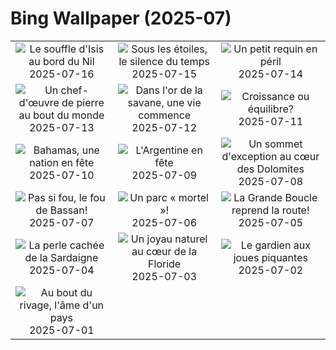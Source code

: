 # Bing Wallpaper (2025-07)

|  |  |  |
|:---:|:---:|:---:|
| ![](https://www.bing.com/th?id=OHR.TemplePhilae_FR-CA9223099268_400x240.jpg "Le souffle d'Isis au bord du Nil") 2025-07-16 | ![](https://www.bing.com/th?id=OHR.PerseidsPine_FR-CA9431536579_400x240.jpg "Sous les étoiles, le silence du temps") 2025-07-15 | ![](https://www.bing.com/th?id=OHR.YoungShark_FR-CA9574855149_400x240.jpg "Un petit requin en péril") 2025-07-14 |
| ![](https://www.bing.com/th?id=OHR.BasaltColumns_FR-CA9920967647_400x240.jpg "Un chef-d'œuvre de pierre au bout du monde") 2025-07-13 | ![](https://www.bing.com/th?id=OHR.ThomsonGazelle_FR-CA0045421525_400x240.jpg "Dans l'or de la savane, une vie commence") 2025-07-12 | ![](https://www.bing.com/th?id=OHR.TokyoSunrise_FR-CA0169507494_400x240.jpg "Croissance ou équilibre?") 2025-07-11 |
| ![](https://www.bing.com/th?id=OHR.BahamaBlues_FR-CA5790040878_400x240.jpg "Bahamas, une nation en fête") 2025-07-10 | ![](https://www.bing.com/th?id=OHR.ConstitucionStation_FR-CA5656612797_400x240.jpg "L'Argentine en fête") 2025-07-09 | ![](https://www.bing.com/th?id=OHR.SecedaPeak_FR-CA5229717500_400x240.jpg "Un sommet d'exception au cœur des Dolomites") 2025-07-08 |
| ![](https://www.bing.com/th?id=OHR.ShetlandGannets_FR-CA5027328603_400x240.jpg "Pas si fou, le fou de Bassan!") 2025-07-07 | ![](https://www.bing.com/th?id=OHR.MesquiteFlats_FR-CA4883989407_400x240.jpg "Un parc « mortel »!") 2025-07-06 | ![](https://www.bing.com/th?id=OHR.TourCyclists_FR-CA4748995324_400x240.jpg "La Grande Boucle reprend la route!") 2025-07-05 |
| ![](https://www.bing.com/th?id=OHR.OroseiSardegna_FR-CA4632087069_400x240.jpg "La perle cachée de la Sardaigne") 2025-07-04 | ![](https://www.bing.com/th?id=OHR.RainbowRiver_FR-CA2932903176_400x240.jpg "Un joyau naturel au cœur de la Floride") 2025-07-03 | ![](https://www.bing.com/th?id=OHR.MaroonClownfish_FR-CA2812323581_400x240.jpg "Le gardien aux joues piquantes") 2025-07-02 |
| ![](https://www.bing.com/th?id=OHR.CanadaDayFogo_FR-CA2667596304_400x240.jpg "Au bout du rivage, l'âme d'un pays") 2025-07-01 |  |  |
